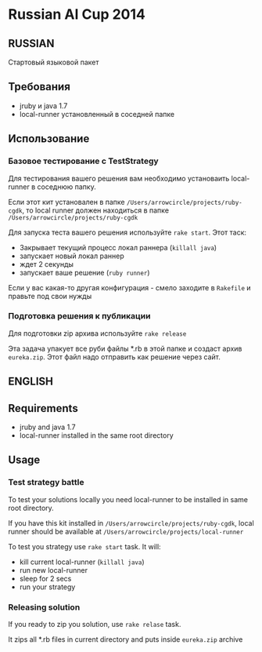 # Russian AI Cup 2014

## RUSSIAN

Стартовый языковой пакет

## Требования

* jruby и java 1.7
* local-runner установленный в соседней папке

## Использование

### Базовое тестирование с TestStrategy

Для тестирования вашего решения вам необходимо установаить local-runner в соседнюю папку.

Если этот кит установален в папке `/Users/arrowcircle/projects/ruby-cgdk`, то local runner должен находиться в папке `/Users/arrowcircle/projects/ruby-cgdk`

Для запуска теста вашего решения используйте `rake start`. Этот таск:

* Закрывает текущий процесс локал раннера (`killall java`)
* запускает новый локал раннер
* ждет 2 секунды
* запускает ваше решение (`ruby runner`)

Если у вас какая-то другая конфигурация - смело заходите в `Rakefile` и правьте под свои нужды

### Подготовка решения к публикации

Для подготовки zip архива используйте `rake release`

Эта задача упакует все руби файлы *.rb в этой папке и создаст архив `eureka.zip`.
Этот файл надо отправить как решение через сайт.

## ENGLISH

## Requirements

* jruby and java 1.7
* local-runner installed in the same root directory

## Usage

### Test strategy battle

To test your solutions locally you need local-runner to be installed in same root directory.

If you have this kit installed in `/Users/arrowcircle/projects/ruby-cgdk`, local runner should be available at `/Users/arrowcircle/projects/local-runner`

To test you strategy use `rake start` task. It will:

* kill current local-runner (`killall java`)
* run new local-runner
* sleep for 2 secs
* run your strategy

### Releasing solution

If you ready to zip you solution, use `rake relase` task.

It zips all *.rb files in current directory and puts inside `eureka.zip` archive